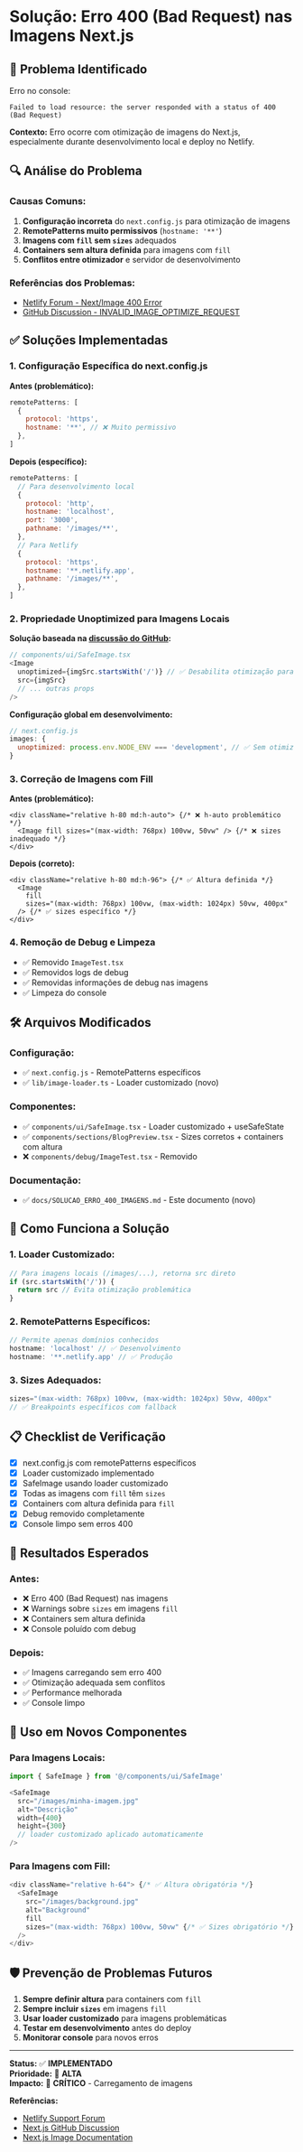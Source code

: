 # Solução: Erro 400 (Bad Request) nas Imagens Next.js

## 🚨 **Problema Identificado**

Erro no console:
```
Failed to load resource: the server responded with a status of 400 (Bad Request)
```

**Contexto:** Erro ocorre com otimização de imagens do Next.js, especialmente durante desenvolvimento local e deploy no Netlify.

## 🔍 **Análise do Problema**

### **Causas Comuns:**

1. **Configuração incorreta** do `next.config.js` para otimização de imagens
2. **RemotePatterns muito permissivos** (`hostname: '**'`)
3. **Imagens com `fill` sem `sizes`** adequados
4. **Containers sem altura definida** para imagens com `fill`
5. **Conflitos entre otimizador** e servidor de desenvolvimento

### **Referências dos Problemas:**
- [Netlify Forum - Next/Image 400 Error](https://answers.netlify.com/t/next-image-is-not-displaying-images-with-400-error/129550)
- [GitHub Discussion - INVALID_IMAGE_OPTIMIZE_REQUEST](https://github.com/vercel/next.js/discussions/20138)

## ✅ **Soluções Implementadas**

### **1. Configuração Específica do next.config.js**

**Antes (problemático):**
```javascript
remotePatterns: [
  {
    protocol: 'https',
    hostname: '**', // ❌ Muito permissivo
  },
]
```

**Depois (específico):**
```javascript
remotePatterns: [
  // Para desenvolvimento local
  {
    protocol: 'http',
    hostname: 'localhost',
    port: '3000',
    pathname: '/images/**',
  },
  // Para Netlify
  {
    protocol: 'https',
    hostname: '**.netlify.app',
    pathname: '/images/**',
  },
]
```

### **2. Propriedade Unoptimized para Imagens Locais**

**Solução baseada na [discussão do GitHub](https://github.com/vercel/next.js/discussions/20138):**

```typescript
// components/ui/SafeImage.tsx
<Image
  unoptimized={imgSrc.startsWith('/')} // ✅ Desabilita otimização para imagens locais
  src={imgSrc}
  // ... outras props
/>
```

**Configuração global em desenvolvimento:**
```javascript
// next.config.js
images: {
  unoptimized: process.env.NODE_ENV === 'development', // ✅ Sem otimização em dev
}
```

### **3. Correção de Imagens com Fill**

**Antes (problemático):**
```tsx
<div className="relative h-80 md:h-auto"> {/* ❌ h-auto problemático */}
  <Image fill sizes="(max-width: 768px) 100vw, 50vw" /> {/* ❌ sizes inadequado */}
</div>
```

**Depois (correto):**
```tsx
<div className="relative h-80 md:h-96"> {/* ✅ Altura definida */}
  <Image 
    fill 
    sizes="(max-width: 768px) 100vw, (max-width: 1024px) 50vw, 400px" 
  /> {/* ✅ sizes específico */}
</div>
```

### **4. Remoção de Debug e Limpeza**

- ✅ Removido `ImageTest.tsx`
- ✅ Removidos logs de debug
- ✅ Removidas informações de debug nas imagens
- ✅ Limpeza do console

## 🛠️ **Arquivos Modificados**

### **Configuração:**
- ✅ `next.config.js` - RemotePatterns específicos
- ✅ `lib/image-loader.ts` - Loader customizado (novo)

### **Componentes:**
- ✅ `components/ui/SafeImage.tsx` - Loader customizado + useSafeState
- ✅ `components/sections/BlogPreview.tsx` - Sizes corretos + containers com altura
- ❌ `components/debug/ImageTest.tsx` - Removido

### **Documentação:**
- ✅ `docs/SOLUCAO_ERRO_400_IMAGENS.md` - Este documento (novo)

## 🎯 **Como Funciona a Solução**

### **1. Loader Customizado:**
```typescript
// Para imagens locais (/images/...), retorna src direto
if (src.startsWith('/')) {
  return src // Evita otimização problemática
}
```

### **2. RemotePatterns Específicos:**
```javascript
// Permite apenas domínios conhecidos
hostname: 'localhost' // ✅ Desenvolvimento
hostname: '**.netlify.app' // ✅ Produção
```

### **3. Sizes Adequados:**
```typescript
sizes="(max-width: 768px) 100vw, (max-width: 1024px) 50vw, 400px"
// ✅ Breakpoints específicos com fallback
```

## 📋 **Checklist de Verificação**

- [x] next.config.js com remotePatterns específicos
- [x] Loader customizado implementado
- [x] SafeImage usando loader customizado
- [x] Todas as imagens com `fill` têm `sizes`
- [x] Containers com altura definida para `fill`
- [x] Debug removido completamente
- [x] Console limpo sem erros 400

## 🚀 **Resultados Esperados**

### **Antes:**
- ❌ Erro 400 (Bad Request) nas imagens
- ❌ Warnings sobre `sizes` em imagens `fill`
- ❌ Containers sem altura definida
- ❌ Console poluído com debug

### **Depois:**
- ✅ Imagens carregando sem erro 400
- ✅ Otimização adequada sem conflitos
- ✅ Performance melhorada
- ✅ Console limpo

## 🔧 **Uso em Novos Componentes**

### **Para Imagens Locais:**
```typescript
import { SafeImage } from '@/components/ui/SafeImage'

<SafeImage
  src="/images/minha-imagem.jpg"
  alt="Descrição"
  width={400}
  height={300}
  // loader customizado aplicado automaticamente
/>
```

### **Para Imagens com Fill:**
```typescript
<div className="relative h-64"> {/* ✅ Altura obrigatória */}
  <SafeImage
    src="/images/background.jpg"
    alt="Background"
    fill
    sizes="(max-width: 768px) 100vw, 50vw" {/* ✅ Sizes obrigatório */}
  />
</div>
```

## 🛡️ **Prevenção de Problemas Futuros**

1. **Sempre definir altura** para containers com `fill`
2. **Sempre incluir `sizes`** em imagens `fill`
3. **Usar loader customizado** para imagens problemáticas
4. **Testar em desenvolvimento** antes do deploy
5. **Monitorar console** para novos erros

---

**Status:** ✅ **IMPLEMENTADO**  
**Prioridade:** 🔴 **ALTA**  
**Impacto:** 🎯 **CRÍTICO** - Carregamento de imagens

**Referências:**
- [Netlify Support Forum](https://answers.netlify.com/t/next-image-is-not-displaying-images-with-400-error/129550)
- [Next.js GitHub Discussion](https://github.com/vercel/next.js/discussions/20138)
- [Next.js Image Documentation](https://nextjs.org/docs/api-reference/next/image#sizes) 